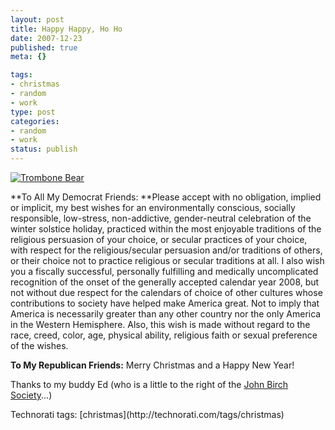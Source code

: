 ```yaml
--- 
layout: post
title: Happy Happy, Ho Ho
date: 2007-12-23
published: true
meta: {}

tags: 
- christmas
- random
- work
type: post
categories: 
- random
- work
status: publish
---
```

[![Trombone Bear](http://media.eick.us/2011/05/175254969_a097278c14.jpg)](http://www.flickr.com/photos/andreweick/175254969/ "Trombone Bear by AndrewEick, on Flickr")

**To All My Democrat Friends: **Please accept with no obligation, implied or implicit, my best wishes for an environmentally conscious, socially responsible, low-stress, non-addictive, gender-neutral celebration of the winter solstice holiday, practiced within the most enjoyable traditions of the religious persuasion of your choice, or secular practices of your choice, with respect for the religious/secular persuasion and/or traditions of others, or their choice not to practice religious or secular traditions at all. I also wish you a fiscally successful, personally fulfilling and medically uncomplicated recognition of the onset of the generally accepted calendar year 2008, but not without due respect for the calendars of choice of other cultures whose contributions to society have helped make America great. Not to imply that America is necessarily greater than any other country nor the only America in the Western Hemisphere. Also, this wish is made without regard to the race, creed, color, age, physical ability, religious faith or sexual preference of the wishes.



**To My Republican Friends:** Merry Christmas and a Happy New Year!



Thanks to my buddy Ed (who is a little to the right of the [John Birch Society](http://www.jbs.org/)...)

<div class="wlWriterSmartContent" style="margin: 0px;padding: 0px">Technorati tags: [christmas](http://technorati.com/tags/christmas)</div>
